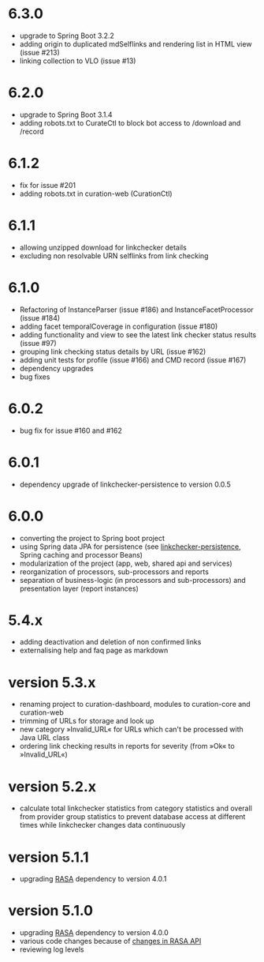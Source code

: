 # 6.3.0
- upgrade to Spring Boot 3.2.2
- adding origin to duplicated mdSelflinks and rendering list in HTML view (issue #213)
- linking collection to VLO (issue #13)

# 6.2.0
- upgrade to Spring Boot 3.1.4
- adding robots.txt to CurateCtl to block bot access to /download and /record

# 6.1.2
- fix for issue #201
- adding robots.txt in curation-web (CurationCtl)

# 6.1.1
- allowing unzipped download for linkchecker details
- excluding non resolvable URN selflinks from link checking

# 6.1.0
- Refactoring of InstanceParser (issue #186) and InstanceFacetProcessor (issue #184)
- adding facet temporalCoverage in configuration (issue #180)
- adding functionality and view to see the latest link checker status results (issue #97)
- grouping link checking status details by URL (issue #162)
- adding unit tests for profile (issue #166) and CMD record (issue #167)
- dependency upgrades
- bug fixes

# 6.0.2
- bug fix for issue #160 and #162

# 6.0.1
- dependency upgrade of linkchecker-persistence to version 0.0.5 

# 6.0.0
- converting the project to Spring boot project
- using Spring data JPA for persistence (see [linkchecker-persistence](https://github.com/clarin-eric/linkchecker-persistence), Spring caching and processor Beans)
- modularization of the project (app, web, shared api and services)
- reorganization of processors, sub-processors and reports 
- separation of business-logic (in processors and sub-processors) and presentation layer (report instances)   

# 5.4.x
- adding deactivation and deletion of non confirmed links
- externalising help and faq page as markdown

# version 5.3.x
- renaming project to curation-dashboard, modules to curation-core and curation-web
- trimming of URLs for storage and look up
- new category »Invalid_URL« for URLs which can't be processed with Java URL class
- ordering link checking results in reports for severity (from »Ok« to »Invalid_URL«)

# version 5.2.x
- calculate total linkchecker statistics from category statistics and overall from provider group statistics to prevent database access at different times while linkchecker changes data continuously 

# version 5.1.1
- upgrading [RASA](https://github.com/clarin-eric/resource-availability-status-api) dependency to version 4.0.1

# version 5.1.0
- upgrading [RASA](https://github.com/clarin-eric/resource-availability-status-api) dependency to version 4.0.0
- various code changes because of [changes in RASA API](https://github.com/clarin-eric/resource-availability-status-api/blob/master/CHANGES.md)
- reviewing log levels